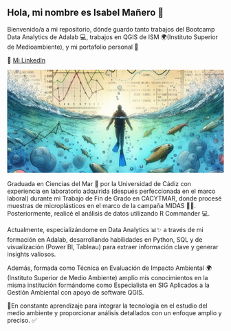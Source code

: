 ## Hola, mi nombre es Isabel Mañero 👋

Bienvenido/a a mi repositorio, dónde guardo tanto trabajos del Bootcamp Data Analytics de Adalab 💻, trabajos en QGIS de ISM 🌍(Instituto Superior de Medioambiente), y mi portafolio personal 📂


🔗 [Mi LinkedIn](https://www.linkedin.com/in/isabel-ma%C3%B1ero-dominguez-222498160/) 

![Mi cabecera](https://github.com/isamanero/isamanero/blob/main/_87697d5b-0660-4867-a35c-e2b997c102e1.jpeg)

Graduada en Ciencias del Mar 🌊 por la Universidad de Cádiz con experiencia en laboratorio adquirida (después perfeccionada en el marco laboral) durante mi Trabajo de Fin de Grado en CACYTMAR, donde procesé muestras de microplásticos en el marco de la campaña MIDAS 🚢🔬. Posteriormente, realicé el análisis de datos utilizando R Commander 💻.

Actualmente, especializándome en Data Analytics 📊✨ a través de mi formación en Adalab, desarrollando habilidades en Python, SQL y de visualización (Power BI, Tableau) para extraer información clave y generar insights valiosos.

Además, formada como Técnica en Evaluación de Impacto Ambiental 🌍 (Instituto Superior de Medio Ambiente) amplío mis conocimientos en la misma institución formándome como Especialista en SIG Aplicados a la Gestión Ambiental con apoyo de software QGIS.

🚀En constante aprendizaje para integrar la tecnología en el estudio del medio ambiente y proporcionar análisis detallados con un enfoque amplio y preciso. ✅
